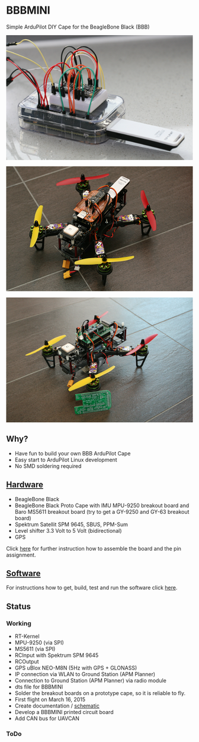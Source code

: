 # BBBMINI
Simple ArduPilot DIY Cape for the BeagleBone Black (BBB)

![alt text](doc/pic/bbbmini.png "BBBMINI breadboard")

![alt text](doc/pic/bbbminiquad.png "BBBMINI Quad")

![alt text](doc/pic/bbbminipcbquad.png "BBBMINI Quad")

## Why?
* Have fun to build your own BBB ArduPilot Cape
* Easy start to ArduPilot Linux development
* No SMD soldering required

## [Hardware](doc/hardware/hardware.md)
* BeagleBone Black
* BeagleBone Black Proto Cape with IMU MPU-9250 breakout board and Baro MS5611 breakout board (try to get a GY-9250 and GY-63 breakout board)
* Spektrum Satellit SPM 9645, SBUS, PPM-Sum
* Level shifter 3.3 Volt to 5 Volt (bidirectional)
* GPS

Click [here](doc/hardware/hardware.md) for further instruction how to assemble the board and the pin assignment.

## [Software](doc/software/software.md)
For instructions how to get, build, test and run the software click [here](doc/software/software.md).

## Status

### Working
* RT-Kernel
* MPU-9250 (via SPI)
* MS5611 (via SPI)
* RCInput with Spektrum SPM 9645
* RCOutput
* GPS uBlox NEO-M8N (5Hz with GPS + GLONASS)
* IP connection via WLAN to Ground Station (APM Planner) 
* Connection to Ground Station (APM Planner) via radio module
* dts file for BBBMINI
* Solder the breakout boards on a prototype cape, so it is reliable to fly.
* First flight on March 16, 2015
* Create documentation / [schematic](doc/pic/bbbmini.pdf)
* Develop a BBBMINI printed circuit board
* Add CAN bus for UAVCAN

### ToDo

